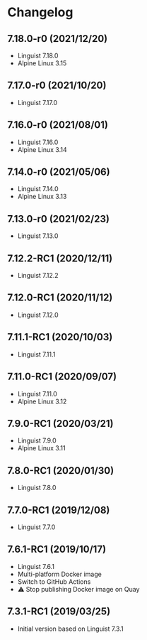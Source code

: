 # Changelog

## 7.18.0-r0 (2021/12/20)

* Linguist 7.18.0
* Alpine Linux 3.15

## 7.17.0-r0 (2021/10/20)

* Linguist 7.17.0

## 7.16.0-r0 (2021/08/01)

* Linguist 7.16.0
* Alpine Linux 3.14

## 7.14.0-r0 (2021/05/06)

* Linguist 7.14.0
* Alpine Linux 3.13

## 7.13.0-r0 (2021/02/23)

* Linguist 7.13.0

## 7.12.2-RC1 (2020/12/11)

* Linguist 7.12.2

## 7.12.0-RC1 (2020/11/12)

* Linguist 7.12.0

## 7.11.1-RC1 (2020/10/03)

* Linguist 7.11.1

## 7.11.0-RC1 (2020/09/07)

* Linguist 7.11.0
* Alpine Linux 3.12

## 7.9.0-RC1 (2020/03/21)

* Linguist 7.9.0
* Alpine Linux 3.11

## 7.8.0-RC1 (2020/01/30)

* Linguist 7.8.0

## 7.7.0-RC1 (2019/12/08)

* Linguist 7.7.0

## 7.6.1-RC1 (2019/10/17)

* Linguist 7.6.1
* Multi-platform Docker image
* Switch to GitHub Actions
* :warning: Stop publishing Docker image on Quay

## 7.3.1-RC1 (2019/03/25)

* Initial version based on Linguist 7.3.1
